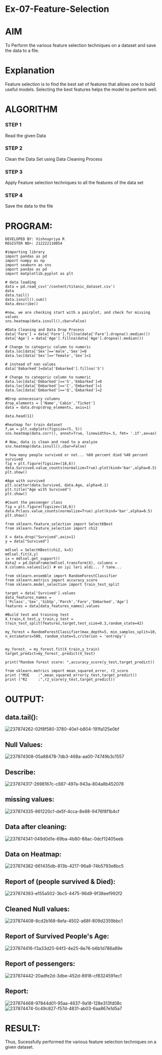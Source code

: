# Ex-07-Feature-Selection
# AIM
To Perform the various feature selection techniques on a dataset and save the data to a file. 

# Explanation
Feature selection is to find the best set of features that allows one to build useful models.
Selecting the best features helps the model to perform well. 

# ALGORITHM
### STEP 1
Read the given Data
### STEP 2
Clean the Data Set using Data Cleaning Process
### STEP 3
Apply Feature selection techniques to all the features of the data set
### STEP 4
Save the data to the file

# PROGRAM:
```
DEVELOPED BY: Vishnupriya R
REGISTER NO>: 212222110054
```
```
#importing library
import pandas as pd
import numpy as np
import seaborn as sns
import pandas as pd
import matplotlib.pyplot as plt

# data loading
data = pd.read_csv('/content/titanic_dataset.csv')
data
data.tail()
data.isnull().sum()
data.describe()

#now, we are checking start with a pairplot, and check for missing values
sns.heatmap(data.isnull(),cbar=False)

#Data Cleaning and Data Drop Process
data['Fare'] = data['Fare'].fillna(data['Fare'].dropna().median())
data['Age'] = data['Age'].fillna(data['Age'].dropna().median())

# Change to categoric column to numeric
data.loc[data['Sex']=='male','Sex']=0
data.loc[data['Sex']=='female','Sex']=1

# instead of nan values
data['Embarked']=data['Embarked'].fillna('S')

# Change to categoric column to numeric
data.loc[data['Embarked']=='S','Embarked']=0
data.loc[data['Embarked']=='C','Embarked']=1
data.loc[data['Embarked']=='Q','Embarked']=2

#Drop unnecessary columns
drop_elements = ['Name','Cabin','Ticket']
data = data.drop(drop_elements, axis=1)

data.head(11)

#heatmap for train dataset
f,ax = plt.subplots(figsize=(5, 5))
sns.heatmap(data.corr(), annot=True, linewidths=.5, fmt= '.1f',ax=ax)

# Now, data is clean and read to a analyze
sns.heatmap(data.isnull(),cbar=False)

# how many people survived or not... %60 percent died %40 percent survived
fig = plt.figure(figsize=(18,6))
data.Survived.value_counts(normalize=True).plot(kind='bar',alpha=0.5)
plt.show()

#Age with survived
plt.scatter(data.Survived, data.Age, alpha=0.1)
plt.title("Age with Survived")
plt.show()

#Count the pessenger class
fig = plt.figure(figsize=(18,6))
data.Pclass.value_counts(normalize=True).plot(kind='bar',alpha=0.5)
plt.show()

from sklearn.feature_selection import SelectKBest
from sklearn.feature_selection import chi2

X = data.drop("Survived",axis=1)
y = data["Survived"]

mdlsel = SelectKBest(chi2, k=5)
mdlsel.fit(X,y)
ix = mdlsel.get_support()
data2 = pd.DataFrame(mdlsel.transform(X), columns = X.columns.values[ix]) # en iyi leri aldi... 7 tane...

from sklearn.ensemble import RandomForestClassifier
from sklearn.metrics import accuracy_score
from sklearn.model_selection import train_test_split

target = data['Survived'].values
data_features_names = ['Pclass','Sex','SibSp','Parch','Fare','Embarked','Age']
features = data[data_features_names].values

#Build test and training test
X_train,X_test,y_train,y_test = train_test_split(features,target,test_size=0.3,random_state=42)

my_forest = RandomForestClassifier(max_depth=5, min_samples_split=10, n_estimators=500, random_state=5,criterion = 'entropy')


my_forest_ = my_forest.fit(X_train,y_train)
target_predict=my_forest_.predict(X_test)

print("Random forest score: ",accuracy_score(y_test,target_predict))

from sklearn.metrics import mean_squared_error, r2_score
print ("MSE    :",mean_squared_error(y_test,target_predict))
print ("R2     :",r2_score(y_test,target_predict))
```
# OUTPUT:
## data.tail():
![237874262-02f8f580-3780-40e1-b804-191fa125e0bf](https://github.com/vishnupriyaramesh17/ODD2023-Datascience-Ex-07/assets/119393589/b1727105-9215-419d-bd92-d769346cd1e0)

## Null Values:
![237874308-05a88478-7db3-468a-aa00-74749b3c1557](https://github.com/vishnupriyaramesh17/ODD2023-Datascience-Ex-07/assets/119393589/5dbd9cd7-402f-4d68-8e15-b71ace4ea314)

## Describe:
![237874317-2698167c-c887-497a-943a-804a8b452078](https://github.com/vishnupriyaramesh17/ODD2023-Datascience-Ex-07/assets/119393589/e0d29d98-1b6f-4244-8732-00921b3da518)

## missing values:
![237874335-861220c1-de5f-4cca-8e88-9476f8f1b4cf](https://github.com/vishnupriyaramesh17/ODD2023-Datascience-Ex-07/assets/119393589/7726beeb-e42e-42a1-9acc-722a769c2f54)

## Data after cleaning:
![237874341-049d0d1e-69ba-4b80-88ac-0dcf12405eeb](https://github.com/vishnupriyaramesh17/ODD2023-Datascience-Ex-07/assets/119393589/26e48f3a-0b55-4d19-bdda-40feca02beaa)

## Data on Heatmap:
![237874382-661435db-813b-4217-96a8-74b5793e8bc5](https://github.com/vishnupriyaramesh17/ODD2023-Datascience-Ex-07/assets/119393589/e2a9a1b5-d570-41b7-8bbd-3e034ac70968)

## Report of (people survived & Died):
![237874393-e155a502-3bc5-4475-96d9-9f38eef992f2](https://github.com/vishnupriyaramesh17/ODD2023-Datascience-Ex-07/assets/119393589/279b9252-70b7-4504-bfe1-8dae16f51678)

## Cleaned Null values:
![237874408-8cd2b168-8efa-4502-a68f-809d2359bbc1](https://github.com/vishnupriyaramesh17/ODD2023-Datascience-Ex-07/assets/119393589/3ffc798b-d597-4a31-a215-939ad802becb)

## Report of Survived People's Age:
![237874416-f3a33d25-64f3-4e25-8e76-b6b1d786a89e](https://github.com/vishnupriyaramesh17/ODD2023-Datascience-Ex-07/assets/119393589/056002d4-4443-4d04-aca0-d20af6ada35f)

## Report of pessengers:
![237874442-20adfe2d-3dbe-452d-8918-cf8324591ec1](https://github.com/vishnupriyaramesh17/ODD2023-Datascience-Ex-07/assets/119393589/9c8c981b-5de1-436e-9013-2824bd2d5791)

## Report:
![237874468-97844d01-95aa-4637-9a18-128e313fd08c](https://github.com/vishnupriyaramesh17/ODD2023-Datascience-Ex-07/assets/119393589/3513e089-5217-4e2b-823c-2a029585945a)
![237874474-0c49c827-f57d-4831-ab03-6aa867e1d5a7](https://github.com/vishnupriyaramesh17/ODD2023-Datascience-Ex-07/assets/119393589/91d62021-5ef9-4f31-a72c-e3e7e7f7f78e)

# RESULT:
Thus, Sucessfully performed the various feature selection techniques on a given dataset.









